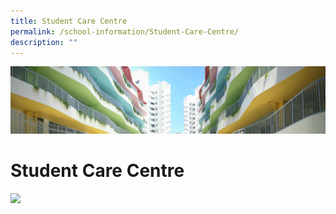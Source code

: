 ```yaml
---
title: Student Care Centre
permalink: /school-information/Student-Care-Centre/
description: ""
---
```

![](/images/SchoolInformation.jpg)


Student Care Centre
===================

<img src="/images/xxx.png" style="width:80%">